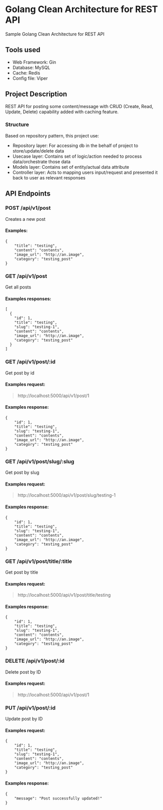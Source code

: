 # Golang Clean Architecture for REST API
Sample Golang Clean Architecture for REST API

## **Tools used**
* Web Framework: Gin
* Database: MySQL
* Cache: Redis
* Config file: Viper
 
## **Project Description**
REST API for posting some content/message with CRUD (Create, Read, Update, Delete) capability added with caching feature.

### **Structure**
Based on repository pattern, this project use:
* Repository layer: For accessing db in the behalf of project to store/update/delete data
* Usecase layer: Contains set of logic/action needed to process data/orchestrate those data
* Models layer: Contains set of entity/actual data attribute
* Controller layer: Acts to mapping users input/request and presented it back to user as relevant responses

## **API Endpoints**
### **POST /api/v1/post**
Creates a new post
#### **Examples**:
```
{
    "title": "testing",
    "content": "contents",
    "image_url": "http://an.image",
    "category": "testing_post"
}
```

### **GET /api/v1/post**
Get all posts
#### **Examples responses**:
```
[
  {
    "id": 1,
    "title": "testing",
    "slug": "testing-1",
    "content": "contents",
    "image_url": "http://an.image",
    "category": "testing_post"
  }
]
```

### **GET /api/v1/post/:id**
Get post by id
#### **Examples request**:
> http://localhost:5000/api/v1/post/1
#### **Examples response**:
```
{
    "id": 1,
    "title": "testing",
    "slug": "testing-1",
    "content": "contents",
    "image_url": "http://an.image",
    "category": "testing_post"
}
```

### **GET /api/v1/post/slug/:slug**
Get post by slug
#### **Examples request**:
> http://localhost:5000/api/v1/post/slug/testing-1
#### **Examples response**:
```
{
    "id": 1,
    "title": "testing",
    "slug": "testing-1",
    "content": "contents",
    "image_url": "http://an.image",
    "category": "testing_post"
}
```

### **GET /api/v1/post/title/:title**
Get post by title
#### **Examples request**:
> http://localhost:5000/api/v1/post/title/testing
#### **Examples response**:
```
{
    "id": 1,
    "title": "testing",
    "slug": "testing-1",
    "content": "contents",
    "image_url": "http://an.image",
    "category": "testing_post"
}
```

### **DELETE /api/v1/post/:id**
Delete post by ID
#### **Examples request**:
> http://localhost:5000/api/v1/post/1

### **PUT /api/v1/post/:id**
Update post by ID
#### **Examples request**:
```
{
    "id": 1,
    "title": "testing",
    "slug": "testing-1",
    "content": "contents",
    "image_url": "http://an.image",
    "category": "testing_post"
}
```
#### **Examples response**:
```
{
    "message": "Post successfully updated!"
}
```